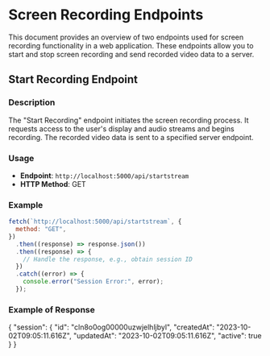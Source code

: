# Screen Recording Endpoints

This document provides an overview of two endpoints used for screen recording functionality in a web application. These endpoints allow you to start and stop screen recording and send recorded video data to a server.

## Start Recording Endpoint

### Description

The "Start Recording" endpoint initiates the screen recording process. It requests access to the user's display and audio streams and begins recording. The recorded video data is sent to a specified server endpoint.

### Usage

- **Endpoint**: `http://localhost:5000/api/startstream`
- **HTTP Method**: GET

### Example

```javascript
fetch(`http://localhost:5000/api/startstream`, {
  method: "GET",
})
  .then((response) => response.json())
  .then((response) => {
    // Handle the response, e.g., obtain session ID
  })
  .catch((error) => {
    console.error("Session Error:", error);
  });
```
### Example of Response
{
    "session": {
        "id": "cln8o0og00000uzwjelhljbyl",
        "createdAt": "2023-10-02T09:05:11.616Z",
        "updatedAt": "2023-10-02T09:05:11.616Z",
        "active": true
    }
}
